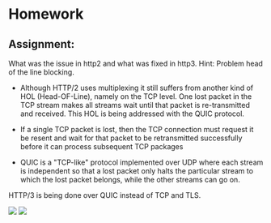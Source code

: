 # Homework

## Assignment: 
What was the issue in http2 and what was fixed in http3.
Hint: Problem head of the line blocking.
- Although HTTP/2 uses multiplexing it still suffers from another kind of HOL (Head-OF-Line), namely on the TCP level. One lost packet in the TCP stream makes all streams wait until that packet is re-transmitted and received. This HOL is being addressed with the QUIC protocol.

-  If a single TCP packet is lost, then the TCP connection must request it be resent and wait for that packet to be retransmitted successfully before it can process subsequent TCP packages

- QUIC is a "TCP-like" protocol implemented over UDP where each stream is independent so that a lost packet only halts the particular stream to which the lost packet belongs, while the other streams can go on.

HTTP/3 is being done over QUIC instead of TCP and TLS.

<img src = 'https://images.ctfassets.net/ee3ypdtck0rk/iKEoL7owBtLGeeIN1Asxp/7a67adafee7e1ff744a61cdab224ff40/Screen_Shot_2021-01-28_at_13.18.02.png?w=1335&h=703&q=50&fm=webp'/>

<img src = 'https://images.ctfassets.net/ee3ypdtck0rk/3wxbRHFSG1Otb148Syb8AZ/4c29cf416dbb2a645b22b10d29ee224f/Screen_Shot_2021-01-28_at_18.35.51.png?w=1336&h=1215&q=50&fm=webp'/>
